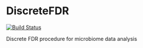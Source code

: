 # DiscreteFDR
[![Build Status](https://travis-ci.org/biocore/dsFDR.svg?branch=master)](https://travis-ci.org/biocore/dsFDR)

Discrete FDR procedure for microbiome data analysis


